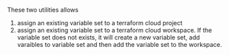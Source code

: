These two utilities allows

1. assign an existing variable set to a terraform cloud project
2. assign an existing variable set to a terraform cloud workspace. If the variable set does not exists, it will create a new variable set, add varaibles to variable set and then add the variable set to the workspace.